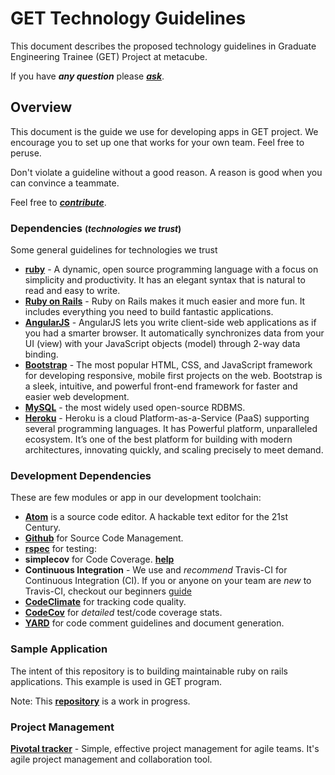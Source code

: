 # GET Technology Guidelines

This document describes the proposed technology guidelines in Graduate Engineering Trainee (GET) Project at metacube.

If you have ***any question*** please [***ask***](https://github.com/dwyl/get-technology/issues).

## Overview
This document is the guide we use for developing apps in GET project. We encourage you to set up one that works for your own team. Feel free to peruse.

Don't violate a guideline without a good reason. A reason is good when you can convince a teammate.

Feel free to [***contribute***](https://guides.github.com/activities/contributing-to-open-source/#contributing).

### Dependencies <small>(*technologies we trust*)</small>
Some general guidelines for technologies we trust

+ [**ruby**](https://www.ruby-lang.org/en/) - A dynamic, open source programming language with a focus on simplicity and productivity. It has an elegant syntax that is natural to read and easy to write.
+ [**Ruby on Rails**](https://www.ruby-lang.org/en/) - Ruby on Rails makes it much easier and more fun. It includes everything you need to build fantastic applications.
+ [**AngularJS**](https://angularjs.org/) - AngularJS lets you write client-side web applications as if you had a smarter browser. It automatically synchronizes data from your UI (view) with your JavaScript objects (model) through 2-way data binding.
+ [**Bootstrap**](http://getbootstrap.com) - The most popular HTML, CSS, and JavaScript framework for developing responsive, mobile first projects on the web. Bootstrap is a sleek, intuitive, and powerful front-end framework for faster and easier web development.
+ [**MySQL**](http://www.mysql.com/) - the most widely used open-source RDBMS.
+ [**Heroku**](http://www.heroku.com) - Heroku is a cloud Platform-as-a-Service (PaaS) supporting several programming languages. It has Powerful platform, unparalleled ecosystem. It’s one of the best platform for building with modern architectures, innovating quickly, and scaling precisely to meet demand.

### Development Dependencies

These are few modules or app in our development toolchain:

+ [**Atom**](https://atom.io/) is a source code editor. A hackable text editor for the 21st Century.
+ [**Github**](http://github.com) for Source Code Management.
+ [**rspec**](http://rspec.info) for testing: 
+ **simplecov** for Code Coverage. [**help**](https://github.com/gbohra/get-technology/blob/master/learn-simplecov/)
+ **Continuous Integration** - We use and *recommend* Travis-CI for Continuous Integration (CI). If you or anyone on your team are *new* to Travis-CI, checkout our beginners [guide](https://github.com/gbohra/get-technology/tree/master/travis)
+ [**CodeClimate**](https://codeclimate.com/) for tracking code quality.
+ [**CodeCov**](https://codecov.io/) for *detailed* test/code coverage stats.
+ [**YARD**](http://www.rubydoc.info/gems/yard/file/docs/GettingStarted.md) for code comment guidelines and document generation.

### Sample Application
The intent of this repository is to building maintainable ruby on rails applications. This example is used in GET program.

Note: This [**repository**](github) is a work in progress.

### Project Management
[**Pivotal tracker**](http://www.pivotaltracker.com) - Simple, effective project management for agile teams. It's agile project management and collaboration tool.

<br />
<br />
